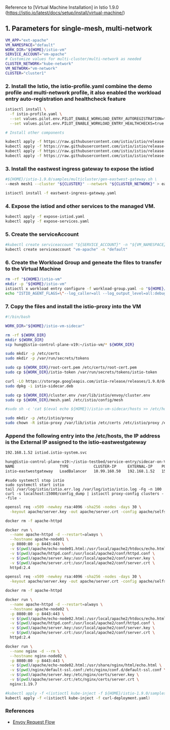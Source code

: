 Reference to [Virtual Machine Installation] in Istio 1.9.0 (https://istio.io/latest/docs/setup/install/virtual-machine/)

## 1. Parameters for single-mesh, multi-network

```bash
VM_APP="ext-apache"
VM_NAMESPACE="default"
WORK_DIR="${HOME}/istio-vm"
SERVICE_ACCOUNT="vm-apache"
# Customize values for multi-cluster/multi-network as needed
CLUSTER_NETWORK="kube-network"
VM_NETWORK="vm-network"
CLUSTER="cluster1"
```

### 2. Install the Istio, the istio-profile.yaml combine the demo profile and multi-network profile, it also enabled the workload entry auto-registration and healthcheck feature 
```bash
istioctl install \
  -f istio-profile.yaml \
  --set values.pilot.env.PILOT_ENABLE_WORKLOAD_ENTRY_AUTOREGISTRATION=true \
  --set values.pilot.env.PILOT_ENABLE_WORKLOAD_ENTRY_HEALTHCHECKS=true

# Install other components

kubectl apply -f https://raw.githubusercontent.com/istio/istio/release-1.9/samples/addons/kiali.yaml
kubectl apply -f https://raw.githubusercontent.com/istio/istio/release-1.9/samples/addons/grafana.yaml
kubectl apply -f https://raw.githubusercontent.com/istio/istio/release-1.9/samples/addons/prometheus.yaml
kubectl apply -f https://raw.githubusercontent.com/istio/istio/release-1.9/samples/addons/jaeger.yaml
```

### 3. Install the eastwest ingress gateway to expose the istiod
```bash
#${HOME}/istio-1.9.0/samples/multicluster/gen-eastwest-gateway.sh \
--mesh mesh1 --cluster "${CLUSTER}" --network "${CLUSTER_NETWORK}" > eastwest-ingreess-gateway.yaml

istioctl install -f eastwest-ingress-gateway.yaml
```

### 4. Expose the istiod and other services to the managed VM.
```bash
kubectl apply -f expose-istiod.yaml
kubectl apply -f expose-services.yaml
```

### 5. Create the serviceAccount 
```bash
#kubectl create serviceaccount "${SERVICE_ACCOUNT}" -n "${VM_NAMESPACE}"
kubectl create serviceaccount "vm-apache" -n "default"
```

### 6. Create the Workload Group and geneate the files to transfer to the Virtual Machine
```bash
rm -rf "${HOME}/istio-vm"
mkdir -p "${HOME}/istio-vm"
istioctl x workload entry configure -f workload-group.yaml -o "${HOME}/istio-vm" --clusterID "cluster1" --autoregister
echo "ISTIO_AGENT_FLAGS=\"--log_caller=all --log_output_level=all:debug --proxyLogLevel=debug\"" >> ${HOME}/istio-vm/cluster.env
```

### 7. Copy the files and install the istio-proxy into the VM
```bash
#!/bin/bash

WORK_DIR="${HOME}/istio-vm-sidecar"

rm -rf ${WORK_DIR}
mkdir ${WORK_DIR}
scp hung@istio-control-plane-v19:~/istio-vm/* ${WORK_DIR}

sudo mkdir -p /etc/certs
sudo mkdir -p /var/run/secrets/tokens

sudo cp ${WORK_DIR}/root-cert.pem /etc/certs/root-cert.pem
sudo cp ${WORK_DIR}/istio-token /var/run/secrets/tokens/istio-token

curl -LO https://storage.googleapis.com/istio-release/releases/1.9.0/deb/istio-sidecar.deb
sudo dpkg -i istio-sidecar.deb

sudo cp ${WORK_DIR}/cluster.env /var/lib/istio/envoy/cluster.env
sudo cp ${WORK_DIR}/mesh.yaml /etc/istio/config/mesh

#sudo sh -c 'cat $(eval echo ${HOME})/istio-vm-sidecar/hosts >> /etc/hosts'

sudo mkdir -p /etc/istio/proxy
sudo chown -R istio-proxy /var/lib/istio /etc/certs /etc/istio/proxy /etc/istio/config /var/run/secrets /etc/certs/root-cert.pem
```

### Append the following entry into the /etc/hosts, the IP address is the External IP assigned to the istio-eastwestgateway
```bash
192.168.1.52 istiod.istio-system.svc
```
```bash
hung@istio-control-plane-v19:~/istio-testbed/service-entry/sidecar-on-VM$ kubectl get svc/istio-eastwestgateway -n istio-system
NAME                    TYPE           CLUSTER-IP     EXTERNAL-IP    PORT(S)                                                           AGE
istio-eastwestgateway   LoadBalancer   10.99.160.50   192.168.1.52   15021:31063/TCP,15443:30728/TCP,15012:31719/TCP,15017:30729/TCP   7d17h
```

```
#sudo systemctl stop istio
sudo systemctl start istio
tail /var/log/istio/istio.err.log /var/log/istio/istio.log -Fq -n 100
curl -s localhost:15000/config_dump | istioctl proxy-config clusters --file -
```

```bash
openssl req -x509 -newkey rsa:4096 -sha256 -nodes -days 30 \
  -keyout apache/server.key -out apache/server.crt -config apache/selfsign-request.cfg

docker rm -f apache-httpd

docker run \
  --name apache-httpd -d --restart=always \
  --hostname apache-node01 \
  -p 8080:80 -p 8443:443 \
  -v $(pwd)/apache/echo-node01.html:/usr/local/apache2/htdocs/echo.html \
  -v $(pwd)/apache/httpd.conf:/usr/local/apache2/conf/httpd.conf \
  -v $(pwd)/apache/server.key:/usr/local/apache2/conf/server.key \
  -v $(pwd)/apache/server.crt:/usr/local/apache2/conf/server.crt \
  httpd:2.4
```

```bash
openssl req -x509 -newkey rsa:4096 -sha256 -nodes -days 30 \
  -keyout apache/server.key -out apache/server.crt -config apache/selfsign-request.cfg

docker rm -f apache-httpd

docker run \
  --name apache-httpd -d --restart=always \
  --hostname apache-node02 \
  -p 8080:80 -p 8443:443 \
  -v $(pwd)/apache/echo-node02.html:/usr/local/apache2/htdocs/echo.html \
  -v $(pwd)/apache/httpd.conf:/usr/local/apache2/conf/httpd.conf \
  -v $(pwd)/apache/server.key:/usr/local/apache2/conf/server.key \
  -v $(pwd)/apache/server.crt:/usr/local/apache2/conf/server.crt \
  httpd:2.4
```

```bash
docker run \
  --name nginx -d --rm \
  --hostname nginx-node02 \
  -p 8080:80 -p 8443:443 \
  -v $(pwd)/apache/echo-node02.html:/usr/share/nginx/html/echo.html \
  -v $(pwd)/nginx/default-ssl.conf:/etc/nginx/conf.d/default-ssl.conf \
  -v $(pwd)/apache/server.key:/etc/nginx/certs/server.key \
  -v $(pwd)/apache/server.crt:/etc/nginx/certs/server.crt \
  nginx:1.19.7
```

```bash
#kubectl apply -f <(istioctl kube-inject -f ${HOME}/istio-1.9.0/samples/helloworld/helloworld.yaml)
kubectl apply -f <(istioctl kube-inject -f curl-deployment.yaml)
```

### References
* [Envoy Request Flow](https://www.envoyproxy.io/docs/envoy/latest/intro/life_of_a_request#request-flow)
